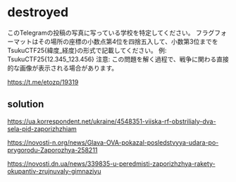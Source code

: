 # destroyed

このTelegramの投稿の写真に写っている学校を特定してください。
フラグフォーマットはその場所の座標の小数点第4位を四捨五入して、小数第3位までをTsukuCTF25{緯度_経度}の形式で記載してください。
例: TsukuCTF25{12.345_123.456}
注意: この問題を解く過程で、戦争に関わる直接的な画像が表示される場合があります。


https://t.me/etozp/19319

## solution

https://ua.korrespondent.net/ukraine/4548351-viiska-rf-obstrilialy-dva-sela-pid-zaporizhzhiam


https://novosti-n.org/news/Glava-OVA-pokazal-posledstvyya-udara-po-prygorodu-Zaporozhya-258211


https://novosti.dn.ua/news/339835-u-peredmisti-zaporizhzhya-rakety-okupantiv-zrujnuvaly-gimnaziyu